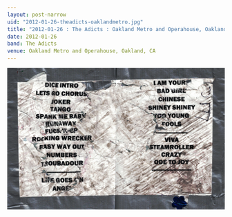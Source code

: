 ```yaml
---
layout: post-narrow
uid: "2012-01-26-theadicts-oaklandmetro.jpg"
title: "2012-01-26 : The Adicts : Oakland Metro and Operahouse, Oakland, CA"
date: 2012-01-26
band: The Adicts
venue: Oakland Metro and Operahouse, Oakland, CA
---
```


<div class="showcase">
  <img src="/img/2012/01/20120126-TheAdicts-OaklandMetro.jpg" alt="2012-01-26-theadicts-oaklandmetro.jpg">
</div>

